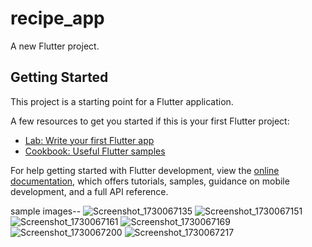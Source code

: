 # recipe_app

A new Flutter project.

## Getting Started

This project is a starting point for a Flutter application.

A few resources to get you started if this is your first Flutter project:

- [Lab: Write your first Flutter app](https://docs.flutter.dev/get-started/codelab)
- [Cookbook: Useful Flutter samples](https://docs.flutter.dev/cookbook)

For help getting started with Flutter development, view the
[online documentation](https://docs.flutter.dev/), which offers tutorials,
samples, guidance on mobile development, and a full API reference.

sample images--
![Screenshot_1730067135](https://github.com/user-attachments/assets/b83a2b6c-745a-4c4f-b7f6-969b3b0e32d8) 
![Screenshot_1730067151](https://github.com/user-attachments/assets/11d13c3b-b361-4312-a551-4b73d95d1933)
![Screenshot_1730067161](https://github.com/user-attachments/assets/cc182d55-7e00-4515-8958-156447fa81c3)
![Screenshot_1730067169](https://github.com/user-attachments/assets/c180e9f7-4bb0-4981-a465-314621e9bd89)
![Screenshot_1730067200](https://github.com/user-attachments/assets/3133f74f-c097-4164-855a-6a3590821038)
![Screenshot_1730067217](https://github.com/user-attachments/assets/f46e896b-9c9c-459d-aa01-105d6fb2f5f9)

